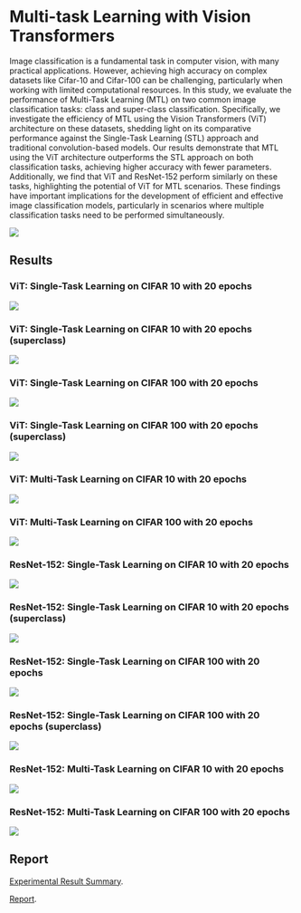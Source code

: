 # Multi-task Learning with Vision Transformers
Image classification is a fundamental task in computer vision, with many practical applications. However, achieving high accuracy on complex datasets like Cifar-10 and Cifar-100 can be challenging, particularly when working with limited computational resources. In this study, we evaluate the performance of Multi-Task Learning (MTL) on two common image classification tasks: class and super-class classification. Specifically, we investigate the efficiency of MTL using the Vision Transformers (ViT) architecture on these datasets, shedding light on its comparative performance against the Single-Task Learning (STL) approach and traditional convolution-based models. Our results demonstrate that MTL using the ViT architecture outperforms the STL approach on both classification tasks, achieving higher accuracy with fewer parameters. Additionally, we find that ViT and ResNet-152 perform similarly on these tasks, highlighting the potential of ViT for MTL scenarios. These findings have important implications for the development of efficient and effective image classification models, particularly in scenarios where multiple classification tasks need to be performed simultaneously.

![](https://github.com/mnguyen0226/multitask_learning_vit/blob/main/docs/vit.png)

## Results

### ViT: Single-Task Learning on CIFAR 10 with 20 epochs
![](https://github.com/mnguyen0226/multitask_learning_vit/blob/main/docs/stl_vit_1.PNG)

### ViT: Single-Task Learning on CIFAR 10 with 20 epochs (superclass)
![](https://github.com/mnguyen0226/multitask_learning_vit/blob/main/docs/stl_vit_2.PNG)

### ViT: Single-Task Learning on CIFAR 100 with 20 epochs
![](https://github.com/mnguyen0226/multitask_learning_vit/blob/main/docs/stl_vit_3.PNG)

### ViT: Single-Task Learning on CIFAR 100 with 20 epochs (superclass)
![](https://github.com/mnguyen0226/multitask_learning_vit/blob/main/docs/stl_vit_4.PNG)

### ViT: Multi-Task Learning on CIFAR 10 with 20 epochs
![](https://github.com/mnguyen0226/multitask_learning_vit/blob/main/docs/mtl_vit_1.PNG)

### ViT: Multi-Task Learning on CIFAR 100 with 20 epochs
![](https://github.com/mnguyen0226/multitask_learning_vit/blob/main/docs/mtl_vit_2.PNG)

### ResNet-152: Single-Task Learning on CIFAR 10 with 20 epochs
![](https://github.com/mnguyen0226/multitask_learning_vit/blob/main/docs/stl_resnet_1.PNG)

### ResNet-152: Single-Task Learning on CIFAR 10 with 20 epochs (superclass)
![](https://github.com/mnguyen0226/multitask_learning_vit/blob/main/docs/stl_resnet_2.PNG)

### ResNet-152: Single-Task Learning on CIFAR 100 with 20 epochs
![](https://github.com/mnguyen0226/multitask_learning_vit/blob/main/docs/stl_resnet_3.PNG)

### ResNet-152: Single-Task Learning on CIFAR 100 with 20 epochs (superclass)
![](https://github.com/mnguyen0226/multitask_learning_vit/blob/main/docs/stl_resnet_4.PNG)

### ResNet-152: Multi-Task Learning on CIFAR 10 with 20 epochs
![](https://github.com/mnguyen0226/multitask_learning_vit/blob/main/docs/mtl_resnet_1.PNG)

### ResNet-152: Multi-Task Learning on CIFAR 100 with 20 epochs
![](https://github.com/mnguyen0226/multitask_learning_vit/blob/main/docs/mtl_resnet_2.PNG)

## Report
[Experimental Result Summary](https://github.com/mnguyen0226/multitask_learning_vit/blob/main/docs/results_tables_report.pdf).

[Report](https://github.com/mnguyen0226/multitask_learning_vit/blob/main/docs/report.pdf).
